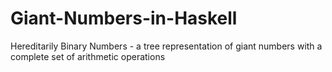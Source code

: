 # Giant-Numbers-in-Haskell
Hereditarily Binary Numbers - a tree representation of giant numbers with a complete set of arithmetic operations

